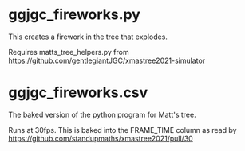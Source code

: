 # ggjgc_fireworks.py

This creates a firework in the tree that explodes.  

Requires matts_tree_helpers.py from https://github.com/gentlegiantJGC/xmastree2021-simulator

# ggjgc_fireworks.csv

The baked version of the python program for Matt's tree.

Runs at 30fps. This is baked into the FRAME_TIME column as read by https://github.com/standupmaths/xmastree2021/pull/30